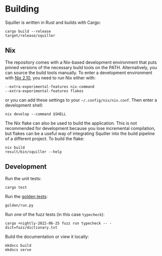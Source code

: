 # Building

Squiller is written in Rust and builds with Cargo:

    cargo build --release
    target/release/squiller

## Nix

The repository comes with a Nix-based development environment that puts pinned
versions of the necessary build tools on the PATH. Alternatively, you can
source the build tools manually. To enter a development environment with
[Nix 2.10][nix], you need to run Nix either with:

    --extra-experimental-features nix-command
    --extra-experimental-features flakes

or you can add these settings to your `~/.config/nix/nix.conf`. Then enter a
development shell:

    nix develop --command $SHELL

The Nix flake can also be used to build the application. This is not recommended
for development because you lose incremental compilation, but flakes can be a
useful way of integrating Squiller into the build pipeline of a different
project. To build the flake:

    nix build
    result/bin/squiller --help

[nix]: https://nixos.org/download.html

## Development

Run the unit tests:

    cargo test

Run the [golden tests](golden-tests.md):

    golden/run.py

Run one of the fuzz tests (in this case `typecheck`):

    cargo +nightly-2022-06-25 fuzz run typecheck -- -dict=fuzz/dictionary.txt

Build the documentation or view it locally:

    mkdocs build
    mkdocs serve
